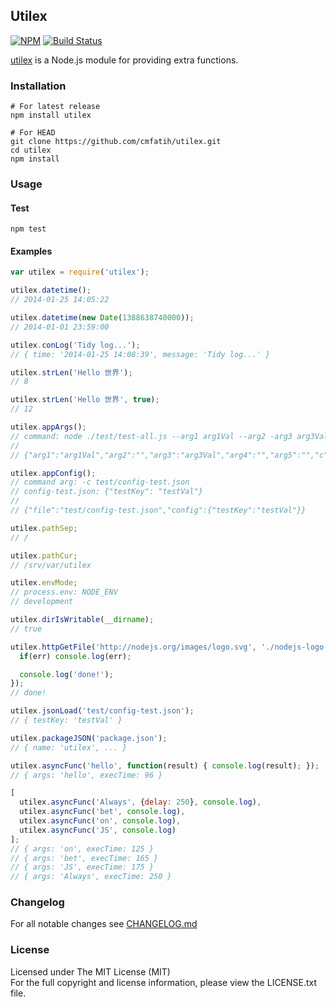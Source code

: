 ## Utilex
[![NPM][npm-image]][npm-url] [![Build Status][travis-image]][travis-url]

[utilex](http://github.com/cmfatih/utilex) is a Node.js module for providing extra functions.  

### Installation

```
# For latest release
npm install utilex

# For HEAD
git clone https://github.com/cmfatih/utilex.git
cd utilex
npm install
```

### Usage

#### Test
```
npm test
```

#### Examples

```javascript
var utilex = require('utilex');

utilex.datetime();
// 2014-01-25 14:05:22

utilex.datetime(new Date(1388638740000));
// 2014-01-01 23:59:00

utilex.conLog('Tidy log...');
// { time: '2014-01-25 14:08:39', message: 'Tidy log...' }

utilex.strLen('Hello 世界');
// 8

utilex.strLen('Hello 世界', true);
// 12

utilex.appArgs();
// command: node ./test/test-all.js --arg1 arg1Val --arg2 -arg3 arg3Val arg4 arg5 -c test/config-test.json
//
// {"arg1":"arg1Val","arg2":"","arg3":"arg3Val","arg4":"","arg5":"","c":"test/config-test.json"}

utilex.appConfig();
// command arg: -c test/config-test.json
// config-test.json: {"testKey": "testVal"}
//
// {"file":"test/config-test.json","config":{"testKey":"testVal"}}

utilex.pathSep;
// /

utilex.pathCur;
// /srv/var/utilex

utilex.envMode;
// process.env: NODE_ENV
// development

utilex.dirIsWritable(__dirname);
// true

utilex.httpGetFile('http://nodejs.org/images/logo.svg', './nodejs-logo.svg', function(err, fp) {
  if(err) console.log(err);

  console.log('done!');
});
// done!

utilex.jsonLoad('test/config-test.json');
// { testKey: 'testVal' }

utilex.packageJSON('package.json');
// { name: 'utilex', ... }

utilex.asyncFunc('hello', function(result) { console.log(result); });
// { args: 'hello', execTime: 96 }

[
  utilex.asyncFunc('Always', {delay: 250}, console.log),
  utilex.asyncFunc('bet', console.log),
  utilex.asyncFunc('on', console.log),
  utilex.asyncFunc('JS', console.log)
];
// { args: 'on', execTime: 125 }
// { args: 'bet', execTime: 165 }
// { args: 'JS', execTime: 175 }
// { args: 'Always', execTime: 250 }
```

### Changelog

For all notable changes see [CHANGELOG.md](https://github.com/cmfatih/utilex/blob/master/CHANGELOG.md)

### License

Licensed under The MIT License (MIT)  
For the full copyright and license information, please view the LICENSE.txt file.

[npm-url]: http://npmjs.org/package/utilex
[npm-image]: https://badge.fury.io/js/utilex.png

[travis-url]: https://travis-ci.org/cmfatih/utilex
[travis-image]: https://travis-ci.org/cmfatih/utilex.svg?branch=master